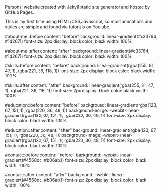 Personal website created with Jekyll static site generator and hosted by GitHub Pages.

This is my first time using HTML/CSS/Javascript, so most animations and styles are simple
and found via tutorials on Youtube.


#about-me::before
    content: "before"
    background: linear-gradient(#c33764, #1d2671)
    font-size: 2px
    display: block
    color: black
    width: 100%

#about-me::after
    content: "after"
    background: linear-gradient(#c33764, #1d2671)
    font-size: 2px
    display: block
    color: black
    width: 100%

    
#skills::before
    content: "before"
    background: linear-gradient(rgba(255, 81, 47, 1), rgba(221, 36, 118, 1))
    font-size: 2px
    display: block
    color: black
    width: 100%

#skills::after
    content: "after"
    background: linear-gradient(rgba(255, 81, 47, 1), rgba(221, 36, 118, 1))
    font-size: 2px
    display: block
    color: black
    width: 100%

#education::before
    content: "before"
    background: linear-gradient(rgba(123, 67, 151, 1), rgba(220, 36, 48, 1))
    background-image: -webkit-linear-gradient(rgba(123, 67, 151, 1), rgba(220, 36, 48, 1))
    font-size: 2px
    display: block
    color: black
    width: 100%

#education::after
    content: "after"
    background: linear-gradient(rgba(123, 67, 151, 1), rgba(220, 36, 48, 1))
    background-image: -webkit-linear-gradient(rgba(123, 67, 151, 1), rgba(220, 36, 48, 1))
    font-size: 2px
    display: block
    color: black
    width: 100%

#contact::before
    content: "before"
    background: -webkit-linear-gradient(#4568dc, #b06ab3)
    font-size: 2px
    display: block
    color: black
    width: 100%

#contact::after
    content: "after"
    background: -webkit-linear-gradient(#4568dc, #b06ab3)
    font-size: 2px
    display: block
    color: black
    width: 100%